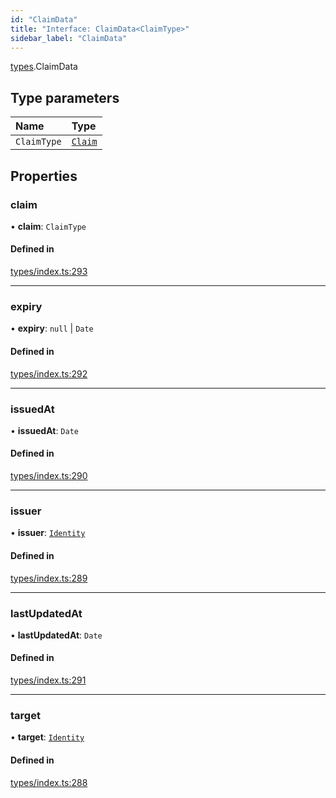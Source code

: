 ```yaml
---
id: "ClaimData"
title: "Interface: ClaimData<ClaimType>"
sidebar_label: "ClaimData"
---
```


[types](../../../modules/Types/Types.md).ClaimData

## Type parameters

| Name | Type |
| :------ | :------ |
| `ClaimType` | [`Claim`](../../../modules/Types/Types.md#claim) |

## Properties

### claim

• **claim**: `ClaimType`

#### Defined in

[types/index.ts:293](https://github.com/PolymeshAssociation/polymesh-sdk/blob/d4e2c127f/src/types/index.ts#L293)

___

### expiry

• **expiry**: ``null`` \| `Date`

#### Defined in

[types/index.ts:292](https://github.com/PolymeshAssociation/polymesh-sdk/blob/d4e2c127f/src/types/index.ts#L292)

___

### issuedAt

• **issuedAt**: `Date`

#### Defined in

[types/index.ts:290](https://github.com/PolymeshAssociation/polymesh-sdk/blob/d4e2c127f/src/types/index.ts#L290)

___

### issuer

• **issuer**: [`Identity`](../../../classes/API/Entities/Identity/Identity.md)

#### Defined in

[types/index.ts:289](https://github.com/PolymeshAssociation/polymesh-sdk/blob/d4e2c127f/src/types/index.ts#L289)

___

### lastUpdatedAt

• **lastUpdatedAt**: `Date`

#### Defined in

[types/index.ts:291](https://github.com/PolymeshAssociation/polymesh-sdk/blob/d4e2c127f/src/types/index.ts#L291)

___

### target

• **target**: [`Identity`](../../../classes/API/Entities/Identity/Identity.md)

#### Defined in

[types/index.ts:288](https://github.com/PolymeshAssociation/polymesh-sdk/blob/d4e2c127f/src/types/index.ts#L288)
